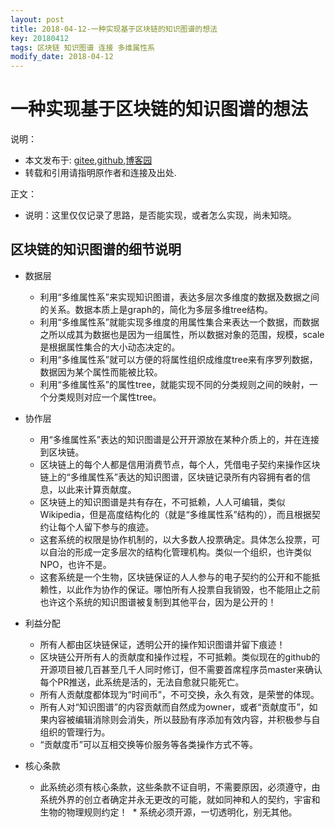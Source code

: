 ```yaml
---
layout: post
title: 2018-04-12-一种实现基于区块链的知识图谱的想法
key: 20180412
tags: 区块链 知识图谱 连接 多维属性系
modify_date: 2018-04-12
---
```




# 一种实现基于区块链的知识图谱的想法

说明：
* 本文发布于: [gitee](http://freelogic.gitee.io/webpost/),[github](https://freelogic.github.io/),[博客园](http://www.cnblogs.com/taichu/)
* 转载和引用请指明原作者和连接及出处.

正文：

* 说明：这里仅仅记录了思路，是否能实现，或者怎么实现，尚未知晓。


## 区块链的知识图谱的细节说明
* 数据层
  * 利用“多维属性系”来实现知识图谱，表达多层次多维度的数据及数据之间的关系。数据本质上是graph的，简化为多层多维tree结构。
  * 利用“多维属性系”就能实现多维度的用属性集合来表达一个数据，而数据之所以成其为数据也是因为一组属性，所以数据对象的范围，规模，scale是根据属性集合的大小动态决定的。
  * 利用“多维属性系”就可以方便的将属性组织成维度tree来有序罗列数据，数据因为某个属性而能被比较。
  * 利用“多维属性系”的属性tree，就能实现不同的分类规则之间的映射，一个分类规则对应一个属性tree。
* 协作层
  * 用“多维属性系”表达的知识图谱是公开开源放在某种介质上的，并在连接到区块链。
  * 区块链上的每个人都是信用消费节点，每个人，凭借电子契约来操作区块链上的“多维属性系”表达的知识图谱，区块链记录所有内容拥有者的信息，以此来计算贡献度。
  * 区块链上的知识图谱是共有存在，不可抵赖，人人可编辑，类似Wikipedia，但是高度结构化的（就是“多维属性系”结构的），而且根据契约让每个人留下参与的痕迹。
  * 这套系统的权限是协作机制的，以大多数人投票确定。具体怎么投票，可以自治的形成一定多层次的结构化管理机构。类似一个组织，也许类似NPO，也许不是。
  * 这套系统是一个生物，区块链保证的人人参与的电子契约的公开和不能抵赖性，以此作为协作的保证。哪怕所有人投票自我销毁，也不能阻止之前也许这个系统的知识图谱被复制到其他平台，因为是公开的！
* 利益分配
  * 所有人都由区块链保证，透明公开的操作知识图谱并留下痕迹！
  * 区块链公开所有人的贡献度和操作过程，不可抵赖。类似现在的github的开源项目被几百甚至几千人同时修订，但不需要首席程序员master来确认每个PR推送，此系统是活的，无法自愈就只能死亡。
  * 所有人贡献度都体现为“时间币”，不可交换，永久有效，是荣誉的体现。
  * 所有人对“知识图谱”的内容贡献而自然成为owner，或者“贡献度币”，如果内容被编辑消除则会消失，所以鼓励有序添加有效内容，并积极参与自组织的管理行为。
  * “贡献度币”可以互相交换等价服务等各类操作方式不等。

* 核心条款
  * 此系统必须有核心条款，这些条款不证自明，不需要原因，必须遵守，由系统外界的创立者确定并永无更改的可能，就如同神和人的契约，宇宙和生物的物理规则约定！
  * 系统必须开源，一切透明化，别无其他。
